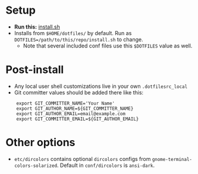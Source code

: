 # Setup
* **Run this:** [install.sh](install.sh)
* Installs from `$HOME/dotfiles/` by default. Run as `DOTFILES=/path/to/this/repo/install.sh` to change.
  * Note that several included conf files use this `$DOTFILES` value as well.

# Post-install
* Any local user shell customizations live in your own `.dotfilesrc_local`
* Git committer values should be added there like this:
```
    export GIT_COMMITTER_NAME='Your Name'
    export GIT_AUTHOR_NAME=${GIT_COMMITTER_NAME}
    export GIT_AUTHOR_EMAIL=email@example.com
    export GIT_COMMITTER_EMAIL=${GIT_AUTHOR_EMAIL}
```

# Other options
* `etc/dircolors` contains optional `dircolors` configs from `gnome-terminal-colors-solarized`.
Default in `conf/dircolors` is `ansi-dark`.
